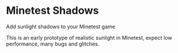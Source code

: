 # Minetest Shadows
Add sunlight shadows to your Minetest game


This is an early prototype of realistic sunlight in Minetest, expect low performance, many bugs and glitches.
